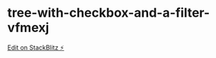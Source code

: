 # tree-with-checkbox-and-a-filter-vfmexj

[Edit on StackBlitz ⚡️](https://stackblitz.com/edit/tree-with-checkbox-and-a-filter-vfmexj)